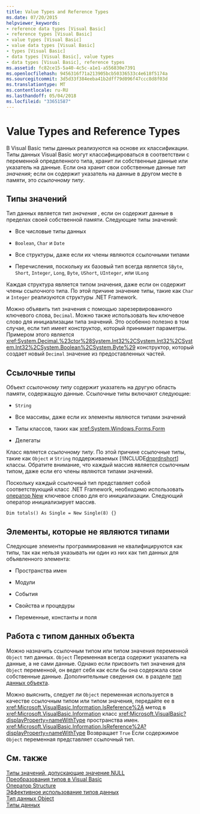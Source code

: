 ```yaml
---
title: Value Types and Reference Types
ms.date: 07/20/2015
helpviewer_keywords:
- reference data types [Visual Basic]
- reference types [Visual Basic]
- value types [Visual Basic]
- value data types [Visual Basic]
- types [Visual Basic]
- data types [Visual Basic], value types
- data types [Visual Basic], reference types
ms.assetid: fc82ce15-5a40-4c5c-a1e1-a556830e7391
ms.openlocfilehash: 9456316f71a213905bcb50336533c4e618f5174a
ms.sourcegitcommit: 3d5d33f384eeba41b2dff79d096f47ccc8d8f03d
ms.translationtype: MT
ms.contentlocale: ru-RU
ms.lasthandoff: 05/04/2018
ms.locfileid: "33651587"
---
```

# <a name="value-types-and-reference-types"></a>Value Types and Reference Types
В Visual Basic типы данных реализуются на основе их классификации. Типы данных Visual Basic могут классифицироваться в соответствии с переменной определенного типа, хранит ли собственные данные или указатель на данные. Если она хранит свои собственные данные *тип значения*; если он содержит указатель на данные в другом месте в памяти, это *ссылочному типу*.  
  
## <a name="value-types"></a>Типы значений  
 Тип данных является *тип значения* , если он содержит данные в пределах своей собственной памяти. Следующие типы значений:  
  
-   Все числовые типы данных  
  
-   `Boolean`, `Char` и `Date`  
  
-   Все структуры, даже если их члены являются ссылочными типами  
  
-   Перечисления, поскольку их базовый тип всегда является `SByte`, `Short`, `Integer`, `Long`, `Byte`, `UShort`, `UInteger`, или `ULong`  
  
 Каждая структура является типом значения, даже если он содержит члены ссылочного типа. По этой причине значение типы, такие как `Char` и `Integer` реализуются структуры .NET Framework.  
  
 Можно объявить тип значения с помощью зарезервированного ключевого слова, `Decimal`. Можно также использовать `New` ключевое слово для инициализации типа значений. Это особенно полезно в том случае, если тип имеет конструктор, который принимает параметры. Примером этого является <xref:System.Decimal.%23ctor%28System.Int32%2CSystem.Int32%2CSystem.Int32%2CSystem.Boolean%2CSystem.Byte%29> конструктор, который создает новый `Decimal` значение из предоставленных частей.  
  
## <a name="reference-types"></a>Ссылочные типы  
 Объект *ссылочному типу* содержит указатель на другую область памяти, содержащую данные. Ссылочные типы включают следующие:  
  
-   `String`  
  
-   Все массивы, даже если их элементы являются типами значений  
  
-   Типы классов, таких как <xref:System.Windows.Forms.Form>  
  
-   Делегаты  
  
 Класс является *ссылочному типу*. По этой причине ссылочные типы, такие как `Object` и `String` поддерживаемых [!INCLUDE[dnprdnshort](~/includes/dnprdnshort-md.md)] классы. Обратите внимание, что каждый массив является ссылочным типом, даже если его члены являются типами значений.  
  
 Поскольку каждый ссылочный тип представляет собой соответствующий класс .NET Framework, необходимо использовать [оператор New](../../../../visual-basic/language-reference/operators/new-operator.md) ключевое слово для его инициализации. Следующий оператор инициализирует массив.  
  
```  
Dim totals() As Single = New Single(8) {}  
```  
  
## <a name="elements-that-are-not-types"></a>Элементы, которые не являются типами  
 Следующие элементы программирования не квалифицируются как типы, так как нельзя указывать ни один из них как тип данных для объявленного элемента:  
  
-   Пространства имен  
  
-   Модули  
  
-   События  
  
-   Свойства и процедуры  
  
-   Переменные, константы и поля  
  
## <a name="working-with-the-object-data-type"></a>Работа с типом данных объекта  
 Можно назначить ссылочным типом или типом значения переменной `Object` тип данных. `Object` Переменная всегда содержит указатель на данные, а не сами данные. Однако если присвоить тип значения для `Object` переменной, он ведет себя как если бы она содержала свои собственные данные. Дополнительные сведения см. в разделе [тип данных объекта](../../../../visual-basic/language-reference/data-types/object-data-type.md).  
  
 Можно выяснить, следует ли `Object` переменная используется в качестве ссылочным типом или типом значения, передайте ее в <xref:Microsoft.VisualBasic.Information.IsReference%2A> метод в <xref:Microsoft.VisualBasic.Information> класс <xref:Microsoft.VisualBasic?displayProperty=nameWithType> пространства имен. <xref:Microsoft.VisualBasic.Information.IsReference%2A?displayProperty=nameWithType> Возвращает `True` Если содержимое `Object` переменная представляет ссылочный тип.  
  
## <a name="see-also"></a>См. также  
 [Типы значений, допускающие значение NULL](../../../../visual-basic/programming-guide/language-features/data-types/nullable-value-types.md)  
 [Преобразования типов в Visual Basic](../../../../visual-basic/programming-guide/language-features/data-types/type-conversions.md)  
 [Оператор Structure](../../../../visual-basic/language-reference/statements/structure-statement.md)  
 [Эффективное использование типов данных](../../../../visual-basic/programming-guide/language-features/data-types/efficient-use-of-data-types.md)  
 [Тип данных Object](../../../../visual-basic/language-reference/data-types/object-data-type.md)  
 [Типы данных](../../../../visual-basic/programming-guide/language-features/data-types/index.md)
